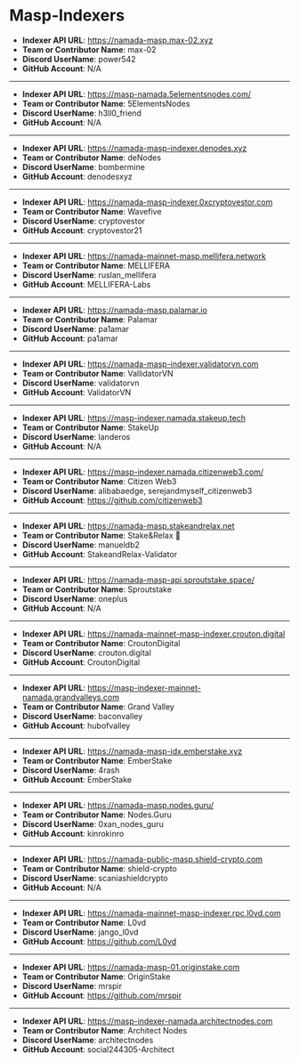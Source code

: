 # Masp-Indexers

- **Indexer API URL**: https://namada-masp.max-02.xyz
- **Team or Contributor Name**: max-02
- **Discord UserName**: power542
- **GitHub Account**: N/A

---
- **Indexer API URL**: https://masp-namada.5elementsnodes.com/
- **Team or Contributor Name**: 5ElementsNodes
- **Discord UserName**: h3ll0_friend
- **GitHub Account**: N/A

---
- **Indexer API URL**: https://namada-masp-indexer.denodes.xyz
- **Team or Contributor Name**: deNodes
- **Discord UserName**: bombermine
- **GitHub Account**: denodesxyz

---
- **Indexer API URL**: https://namada-masp-indexer.0xcryptovestor.com
- **Team or Contributor Name**: Wavefive
- **Discord UserName**: cryptovestor
- **GitHub Account**: cryptovestor21

---
- **Indexer API URL**: https://namada-mainnet-masp.mellifera.network
- **Team or Contributor Name**: MELLIFERA
- **Discord UserName**: ruslan_mellifera
- **GitHub Account**: MELLIFERA-Labs

---
- **Indexer API URL**: https://namada-masp.palamar.io
- **Team or Contributor Name**: Palamar
- **Discord UserName**: pa1amar
- **GitHub Account**: pa1amar

---
- **Indexer API URL**: https://namada-masp-indexer.validatorvn.com
- **Team or Contributor Name**: VallidatorVN
- **Discord UserName**: validatorvn
- **GitHub Account**: ValidatorVN

---
- **Indexer API URL**: https://masp-indexer.namada.stakeup.tech
- **Team or Contributor Name**: StakeUp
- **Discord UserName**: landeros
- **GitHub Account**: N/A

---
- **Indexer API URL**: https://masp-indexer.namada.citizenweb3.com/
- **Team or Contributor Name**: Citizen Web3
- **Discord UserName**: alibabaedge, serejandmyself_citizenweb3
- **GitHub Account**: https://github.com/citizenweb3

---
- **Indexer API URL**: https://namada-masp.stakeandrelax.net
- **Team or Contributor Name**: Stake&Relax 🦥
- **Discord UserName**: manueldb2
- **GitHub Account**: StakeandRelax-Validator

---
- **Indexer API URL**: https://namada-masp-api.sproutstake.space/
- **Team or Contributor Name**: Sproutstake
- **Discord UserName**: oneplus
- **GitHub Account**: N/A

---
- **Indexer API URL**: https://namada-mainnet-masp-indexer.crouton.digital
- **Team or Contributor Name**: CroutonDigital
- **Discord UserName**: crouton.digital
- **GitHub Account**: CroutonDigital

---
- **Indexer API URL**: https://masp-indexer-mainnet-namada.grandvalleys.com
- **Team or Contributor Name**: Grand Valley
- **Discord UserName**: baconvalley
- **GitHub Account**: hubofvalley

---
- **Indexer API URL**: https://namada-masp-idx.emberstake.xyz
- **Team or Contributor Name**: EmberStake
- **Discord UserName**: 4rash
- **GitHub Account**: EmberStake

---
- **Indexer API URL**: https://namada-masp.nodes.guru/
- **Team or Contributor Name**: Nodes.Guru
- **Discord UserName**: 0xan_nodes_guru
- **GitHub Account**: kinrokinro

---
- **Indexer API URL**: https://namada-public-masp.shield-crypto.com
- **Team or Contributor Name**: shield-crypto
- **Discord UserName**: scaniashieldcrypto
- **GitHub Account**: N/A

---
- **Indexer API URL**: https://namada-mainnet-masp-indexer.rpc.l0vd.com
- **Team or Contributor Name**: L0vd
- **Discord UserName**: jango_l0vd
- **GitHub Account**: https://github.com/L0vd

---
- **Indexer API URL**: https://namada-masp-01.originstake.com
- **Team or Contributor Name**: OriginStake
- **Discord UserName**: mrspir
- **GitHub Account**: https://github.com/mrspir

---
- **Indexer API URL**: https://masp-indexer-namada.architectnodes.com
- **Team or Contributor Name**: Architect Nodes
- **Discord UserName**: architectnodes
- **GitHub Account**: social244305-Architect

